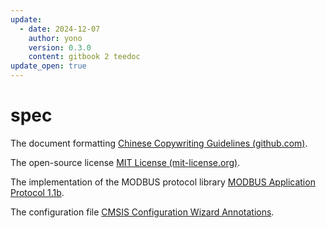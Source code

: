 ```yaml
---
update:
  - date: 2024-12-07
    author: yono
    version: 0.3.0
    content: gitbook 2 teedoc
update_open: true
---
```


# spec

The document formatting  [Chinese Copywriting Guidelines (github.com)](https://github.com/sparanoid/chinese-copywriting-guidelines).

The open-source license  [MIT License (mit-license.org)](https://mit-license.org/).

The implementation of the MODBUS protocol library  [MODBUS Application Protocol 1.1b](https://modbus.org/docs/Modbus_Application_Protocol_V1_1b3.pdf).

The configuration file  [CMSIS Configuration Wizard Annotations](https://open-cmsis-pack.github.io/Open-CMSIS-Pack-Spec/main/html/configWizard.html).
